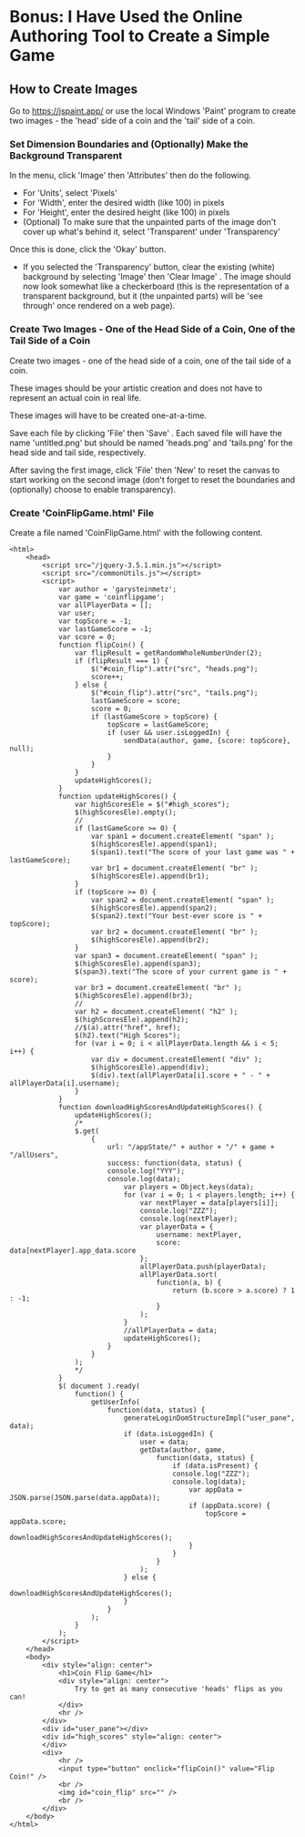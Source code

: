 # Bonus: I Have Used the Online Authoring Tool to Create a Simple Game

## How to Create Images

Go to https://jspaint.app/ or use the local Windows 'Paint' program to create
two images - the 'head' side of a coin and the 'tail' side of a coin.

### Set Dimension Boundaries and (Optionally) Make the Background Transparent

In the menu, click 'Image' then 'Attributes' then do the following.

  - For 'Units', select 'Pixels'
  - For 'Width', enter the desired width (like 100) in pixels
  - For 'Height', enter the desired height (like 100) in pixels
  - (Optional) To make sure that the unpainted parts of the image don't cover
  up what's behind it, select 'Transparent' under 'Transparency'

Once this is done, click the 'Okay' button.

  - If you selected the 'Transparency' button, clear the existing (white) background
  by selecting 'Image' then 'Clear Image' . The image should now look somewhat like
  a checkerboard (this is the representation of a transparent background,
  but it (the unpainted parts) will be 'see through' once rendered on a web page).

### Create Two Images - One of the Head Side of a Coin, One of the Tail Side of a Coin

Create two images - one of the head side of a coin, one of the tail side of a coin.

These images should be your artistic creation and does not have to represent
an actual coin in real life.

These images will have to be created one-at-a-time.

Save each file by clicking 'File' then 'Save' . Each saved file will have the name
'untitled.png' but should be named 'heads.png' and 'tails.png' for the head side and
tail side, respectively.

After saving the first image, click 'File' then 'New' to reset the canvas to start
working on the second image (don't forget to reset the boundaries and (optionally)
choose to enable transparency).

### Create 'CoinFlipGame.html' File
Create a file named 'CoinFlipGame.html' with the following content.

```
<html>
    <head>
        <script src="/jquery-3.5.1.min.js"></script>
        <script src="/commonUtils.js"></script>
        <script>
            var author = 'garysteinmetz';
            var game = 'coinflipgame';
            var allPlayerData = [];
            var user;
            var topScore = -1;
            var lastGameScore = -1;
            var score = 0;
            function flipCoin() {
                var flipResult = getRandomWholeNumberUnder(2);
                if (flipResult === 1) {
                    $("#coin_flip").attr("src", "heads.png");
                    score++;
                } else {
                    $("#coin_flip").attr("src", "tails.png");
                    lastGameScore = score;
                    score = 0;
                    if (lastGameScore > topScore) {
                        topScore = lastGameScore;
                        if (user && user.isLoggedIn) {
                            sendData(author, game, {score: topScore}, null);
                        }
                    }
                }
                updateHighScores();
            }
            function updateHighScores() {
                var highScoresEle = $("#high_scores");
                $(highScoresEle).empty();
                //
                if (lastGameScore >= 0) {
                    var span1 = document.createElement( "span" );
                    $(highScoresEle).append(span1);
                    $(span1).text("The score of your last game was " + lastGameScore);
                    var br1 = document.createElement( "br" );
                    $(highScoresEle).append(br1);
                }
                if (topScore >= 0) {
                    var span2 = document.createElement( "span" );
                    $(highScoresEle).append(span2);
                    $(span2).text("Your best-ever score is " + topScore);
                    var br2 = document.createElement( "br" );
                    $(highScoresEle).append(br2);
                }
                var span3 = document.createElement( "span" );
                $(highScoresEle).append(span3);
                $(span3).text("The score of your current game is " + score);
                var br3 = document.createElement( "br" );
                $(highScoresEle).append(br3);
                //
                var h2 = document.createElement( "h2" );
                $(highScoresEle).append(h2);
                //$(a).attr("href", href);
                $(h2).text("High Scores");
                for (var i = 0; i < allPlayerData.length && i < 5; i++) {
                    var div = document.createElement( "div" );
                    $(highScoresEle).append(div);
                    $(div).text(allPlayerData[i].score + " - " + allPlayerData[i].username);
                }
            }
            function downloadHighScoresAndUpdateHighScores() {
                updateHighScores();
                /*
                $.get(
                    {
                        url: "/appState/" + author + "/" + game + "/allUsers",
                        success: function(data, status) {
                        console.log("YYY");
                        console.log(data);
                            var players = Object.keys(data);
                            for (var i = 0; i < players.length; i++) {
                                var nextPlayer = data[players[i]];
                                console.log("ZZZ");
                                console.log(nextPlayer);
                                var playerData = {
                                    username: nextPlayer,
                                    score: data[nextPlayer].app_data.score
                                };
                                allPlayerData.push(playerData);
                                allPlayerData.sort(
                                    function(a, b) {
                                        return (b.score > a.score) ? 1 : -1;
                                    }
                                );
                            }
                            //allPlayerData = data;
                            updateHighScores();
                        }
                    }
                );
                */
            }
            $( document ).ready(
                function() {
                    getUserInfo(
                        function(data, status) {
                            generateLoginDomStructureImpl("user_pane", data);
                            if (data.isLoggedIn) {
                                user = data;
                                getData(author, game,
                                    function(data, status) {
                                        if (data.isPresent) {
                                        console.log("ZZZ");
                                        console.log(data);
                                            var appData = JSON.parse(JSON.parse(data.appData));
                                            if (appData.score) {
                                                topScore = appData.score;
                                                downloadHighScoresAndUpdateHighScores();
                                            }
                                        }
                                    }
                                );
                            } else {
                                downloadHighScoresAndUpdateHighScores();
                            }
                        }
                    );
                }
            );
        </script>
    </head>
    <body>
        <div style="align: center">
            <h1>Coin Flip Game</h1>
            <div style="align: center">
                Try to get as many consecutive 'heads' flips as you can!
            </div>
            <hr />
        </div>
        <div id="user_pane"></div>
        <div id="high_scores" style="align: center">
        </div>
        <div>
            <hr />
            <input type="button" onclick="flipCoin()" value="Flip Coin!" />
            <br />
            <img id="coin_flip" src="" />
            <br />
        </div>
    </body>
</html>
```